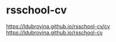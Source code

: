 # rsschool-cv

https://ldubrovina.github.io/rsschool-cv/cv
https://ldubrovina.github.io/rsschool-cv
